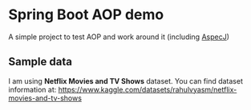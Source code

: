 # Spring Boot AOP demo

A simple project to test AOP and work around it (including [AspecJ](https://eclipse.org/aspectj/))

## Sample data
I am using **Netflix Movies and TV Shows** dataset. You can find dataset information at: https://www.kaggle.com/datasets/rahulvyasm/netflix-movies-and-tv-shows
